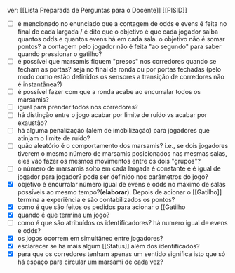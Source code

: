 ver:
	[[Lista Preparada de Perguntas para o Docente]]
	[[PISID]]

- [ ] é mencionado no enunciado que a contagem de odds e evens é feita no final de cada largada / é dito que o objetivo é que cada jogador saiba quantos odds e quantos evens há em cada sala. o objetivo não é somar pontos? a contagem pelo jogador não é feita "ao segundo" para saber quando pressionar o gatilho?
- [ ] é possível que marsamis fiquem "presos" nos corredores quando se fecham as portas? seja no final da ronda ou por portas fechadas (pelo modo como estão definidos os sensores a transição de corredores não é instantânea?) 
- [ ] é possível fazer com que a ronda acabe ao encurralar todos os marsamis?
- [ ] igual para prender todos nos corredores?
- [ ] há distinção entre o jogo acabar por limite de ruído vs acabar por exaustão?
- [ ] há alguma penalização (além de imobilização) para jogadores que atinjam o limite de ruído?
- [ ] quão aleatório é o comportamento dos marsamis? i.e., se dois jogadores tiverem o mesmo número de marsamis posicionados nas mesmas salas, eles vão fazer os mesmos movimentos entre os dois "grupos"?
- [ ] o número de marsamis solto em cada largada é constante e é igual de jogador para jogador? pode ser definido nos parâmetros do jogo? 
- [x] objetivo é encurralar número igual de evens e odds no máximo de salas possíveis ao mesmo tempo?(__elaborar__). Depois de acionar o [[Gatilho]] termina a experiência e são contabilizados os pontos?
- [x] como é que são feitos os pedidos para acionar o [[Gatilho
- [x] quando é que termina um jogo?
- [ ] como é que são atribuídos os identificadores? há numero igual de evens e odds?
- [x] os jogos ocorrem em simultâneo entre jogadores? 
- [x] esclarecer se ha mais algum [[Status]] além dos identificados?
- [x] para que os corredores tenham apenas um sentido significa isto que só há espaço para circular um marsami de cada vez? 
